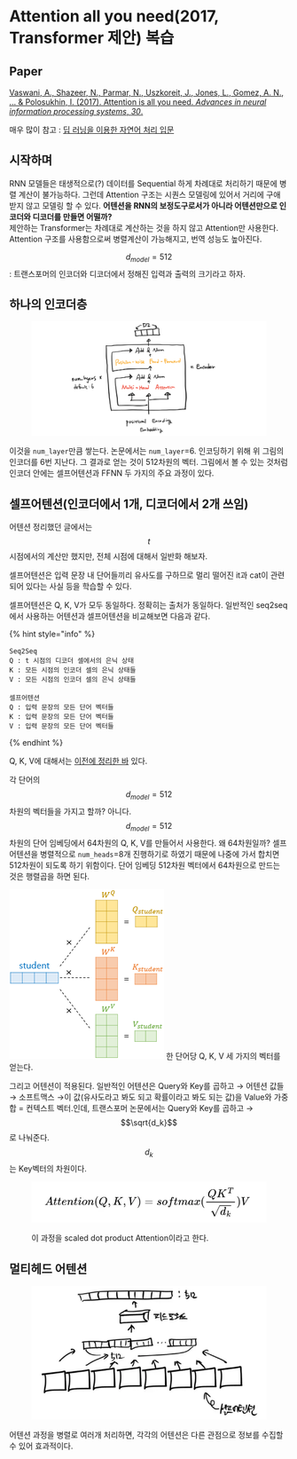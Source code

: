 # Attention all you need(2017, Transformer 제안) 복습

## Paper

[Vaswani, A., Shazeer, N., Parmar, N., Uszkoreit, J., Jones, L., Gomez, A. N., … & Polosukhin, I. (2017). Attention is all you need. _Advances in neural information processing systems_, _30_.](https://proceedings.neurips.cc/paper/2017/hash/3f5ee243547dee91fbd053c1c4a845aa-Abstract.html)

매우 많이 참고 : [딥 러닝을 이용한 자연어 처리 입문](https://wikidocs.net/31379)

## 시작하며

RNN 모델들은 태생적으로(?) 데이터를 Sequential 하게 차례대로 처리하기 때문에 병렬 계산이 불가능하다. 그런데 Attention 구조는 시퀀스 모델링에 있어서 거리에 구애 받지 않고 모델링 할 수 있다. **어텐션을 RNN의 보정도구로서가 아니라 어텐션만으로 인코더와 디코더를 만들면 어떨까?**\
제안하는 Transformer는 차례대로 계산하는 것을 하지 않고 Attention만 사용한다. Attention 구조를 사용함으로써 병렬계산이 가능해지고, 번역 성능도 높아진다.

$$d_{model}=512$$ : 트랜스포머의 인코더와 디코더에서 정해진 입력과 출력의 크기라고 하자.

## 하나의 인코더층

<figure><img src="../.gitbook/assets/image (30) (1).png" alt=""><figcaption></figcaption></figure>

이것을 `num_layer`만큼 쌓는다. 논문에서는 `num_layer`=6. 인코딩하기 위해 위 그림의 인코더를 6번 지난다. 그 결과로 얻는 것이 512차원의 벡터. 그림에서 볼 수 있는 것처럼 인코더 안에는 셀프어텐션과 FFNN 두 가지의 주요 과정이 있다.

## 셀프어텐션(인코더에서 1개, 디코더에서 2개 쓰임)

어텐션 정리했던 글에서는 $$t$$시점에서의 계산만 했지만, 전체 시점에 대해서 일반화 해보자.

셀프어텐션은 입력 문장 내 단어들끼리 유사도를 구하므로 멀리 떨어진 it과 cat이 관련되어 있다는 사실 등을 학습할 수 있다.

셀프어텐션은 Q, K, V가 모두 동일하다. 정확히는 출처가 동일하다. 일반적인 seq2seq에서 사용하는 어텐션과 셀프어텐션을 비교해보면 다음과 같다.

{% hint style="info" %}
```
Seq2Seq
Q : t 시점의 디코더 셀에서의 은닉 상태
K : 모든 시점의 인코더 셀의 은닉 상태들
V : 모든 시점의 인코더 셀의 은닉 상태들

셀프어텐션
Q : 입력 문장의 모든 단어 벡터들
K : 입력 문장의 모든 단어 벡터들
V : 입력 문장의 모든 단어 벡터들
```
{% endhint %}

Q, K, V에 대해서는 [이전에 정리한 바](attention-2014.md#undefined-2) 있다.

각 단어의 $$d_{model}=512$$차원의 벡터들을 가지고 할까? 아니다. $$d_{model}=512$$차원의 단어 임베딩에서 64차원의 Q, K, V를 만들어서 사용한다. 왜 64차원일까? 셀프어텐션을 병렬적으로 `num_heads`=8개 진행하기로 하였기 때문에 나중에 가서 합치면 512차원이 되도록 하기 위함이다. 단어 임베딩 512차원 벡터에서 64차원으로 만드는 것은 행렬곱을 하면 된다.

<img src="../.gitbook/assets/image (10).png" alt="" data-size="original">  한 단어당 Q, K, V 세 가지의 벡터를 얻는다.

그리고 어텐션이 적용된다. 일반적인 어텐션은 Query와 Key를 곱하고 → 어텐션 값들 → 소프트맥스 →이 값(유사도라고 봐도 되고 확률이라고 봐도 되는 값)을 Value와 가중합 = 컨텍스트 벡터.인데, 트랜스포머 논문에서는 Query와 Key를 곱하고 → $$\sqrt{d_k}$$로 나눠준다. $$d_k$$는 Key벡터의 차원이다.

<figure><img src="../.gitbook/assets/image (3).png" alt=""><figcaption><p>이 과정을 scaled dot product Attention이라고 한다.</p></figcaption></figure>

## 멀티헤드 어텐션

<figure><img src="../.gitbook/assets/image (5).png" alt=""><figcaption></figcaption></figure>

어텐션 과정을 병렬로 여러개 처리하면, 각각의 어텐션은 다른 관점으로 정보를 수집할 수 있어 효과적이다.



